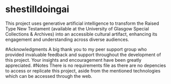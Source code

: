 # shestilldoingai
This project uses generative artificial intelligence to transform the Raised Type New Testament (available at the University of Glasgow Special Collections & Archives) into an accessible cultural artifact, enhancing its engagement and understanding across diverse audiences. 

#Acknowledgments
A big thank you to my peer support group who provided invaluable feedback and support throughout the development of this project. Your insights and encouragement have been greatly appreciated.
#Notes
There is no requirements file as there are no depencies to access or replicate this project, aside from the mentioned technologies which can be accessed through the web.
